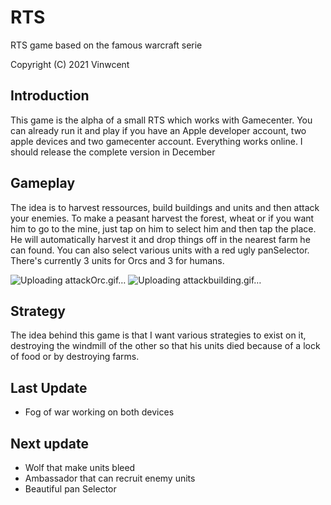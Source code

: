 # RTS
RTS game based on the famous warcraft serie

Copyright (C) 2021 Vinwcent

## Introduction

This game is the alpha of a small RTS which works with Gamecenter. You can already run it and play if you have an Apple developer account, two apple devices and two gamecenter account. Everything works online. I should release the complete version in December

## Gameplay

The idea is to harvest ressources, build buildings and units and then attack your enemies. To make a peasant harvest the forest, wheat or if you want him to go to the mine, just tap on him to select him and then tap the place. He will automatically harvest it and drop things off in the nearest farm he can found. You can also select various units with a red ugly panSelector. There's currently 3 units for Orcs and 3 for humans.

![Uploading attackOrc.gif…]()
![Uploading attackbuilding.gif…]()



## Strategy

The idea behind this game is that I want various strategies to exist on it, destroying the windmill of the other so that his units died because of a lock of food or by destroying farms.


## Last Update
- Fog of war working on both devices

## Next update
- Wolf that make units bleed
- Ambassador that can recruit enemy units
- Beautiful pan Selector
